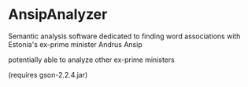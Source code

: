 # AnsipAnalyzer
Semantic analysis software dedicated to finding word associations with Estonia's ex-prime minister Andrus Ansip

potentially able to analyze other ex-prime ministers

(requires gson-2.2.4.jar)
